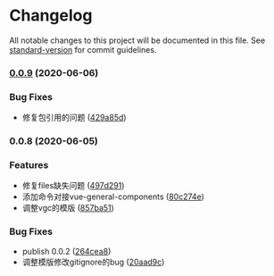 # Changelog

All notable changes to this project will be documented in this file. See [standard-version](https://github.com/conventional-changelog/standard-version) for commit guidelines.

### [0.0.9](https://github.com/xxholly32/create-vgc/compare/v0.0.8...v0.0.9) (2020-06-06)


### Bug Fixes

* 修复包引用的问题 ([429a85d](https://github.com/xxholly32/create-vgc/commit/429a85d535871c77c7aff82dd404df37728436c7))

### 0.0.8 (2020-06-05)


### Features

* 修复files缺失问题 ([497d291](https://github.com/xxholly32/create-vgc/commit/497d29188fda331fbba36c32892e9bcad6e92008))
* 添加命令对接vue-general-components ([80c274e](https://github.com/xxholly32/create-vgc/commit/80c274e895288db2d48e27b879fb3c123738b03a))
* 调整vgc的模版 ([857ba51](https://github.com/xxholly32/create-vgc/commit/857ba511cf20c9f2ac2dd161907c272ba687500c))


### Bug Fixes

* publish 0.0.2 ([264cea8](https://github.com/xxholly32/create-vgc/commit/264cea817399a7811f1f5f72b79c5d7b31c41784))
* 调整模版修改gitignore的bug ([20aad9c](https://github.com/xxholly32/create-vgc/commit/20aad9c521823b5b00a4367845d741c76547f683))
